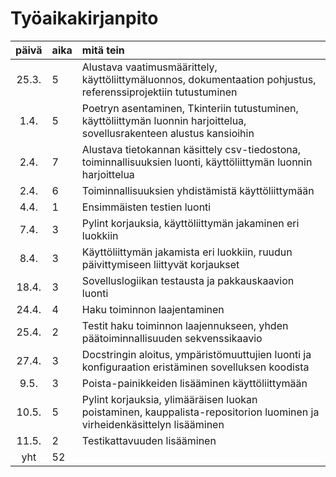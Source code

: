 # Työaikakirjanpito

| päivä | aika | mitä tein  |
| :----:|:-----| :-----|
| 25.3. | 5    | Alustava vaatimusmäärittely, käyttöliittymäluonnos, dokumentaation pohjustus, referenssiprojektiin tutustuminen  |
| 1.4.  | 5    | Poetryn asentaminen, Tkinteriin tutustuminen, käyttöliittymän luonnin harjoittelua, sovellusrakenteen alustus kansioihin  |
| 2.4.  | 7    | Alustava tietokannan käsittely csv-tiedostona, toiminnallisuuksien luonti, käyttöliittymän luonnin harjoittelua  |
| 2.4.  | 6    | Toiminnallisuuksien yhdistämistä käyttöliittymään  |
| 4.4.  | 1    | Ensimmäisten testien luonti  |
| 7.4.  | 3    | Pylint korjauksia, käyttöliittymän jakaminen eri luokkiin |
| 8.4.  | 3    | Käyttöliittymän jakamista eri luokkiin, ruudun päivittymiseen liittyvät korjaukset  |
| 18.4.  | 3    | Sovelluslogiikan testausta ja pakkauskaavion luonti  |
| 24.4.  | 4    | Haku toiminnon laajentaminen  |
| 25.4.  | 2    | Testit haku toiminnon laajennukseen, yhden päätoiminnallisuuden sekvenssikaavio  | 
| 27.4.  | 3    | Docstringin aloitus, ympäristömuuttujien luonti ja konfiguraation eristäminen sovelluksen koodista  |  
| 9.5.  | 3    | Poista-painikkeiden lisääminen käyttöliittymään |  
| 10.5.  | 5    | Pylint korjauksia, ylimääräisen luokan poistaminen, kauppalista-repositorion luominen ja virheidenkäsittelyn lisääminen |
| 11.5.  | 2    | Testikattavuuden lisääminen |
| yht   | 52   | | 
